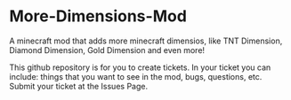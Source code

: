 # More-Dimensions-Mod
A minecraft mod that adds more minecraft dimensios, like TNT Dimension, Diamond Dimension, Gold Dimension and even more!

This github repository is for you to create tickets. In your ticket you can include: things that you want to see in the mod, bugs, questions, etc.
Submit your ticket at the Issues Page.
